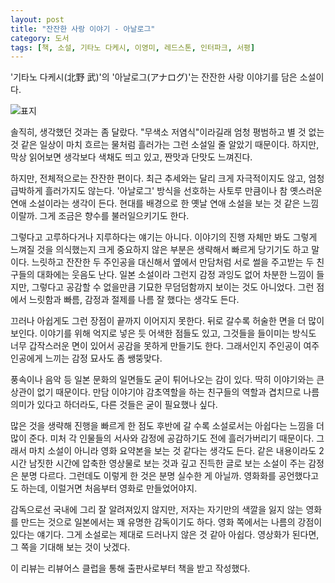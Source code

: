 ```yaml
---
layout: post
title: "잔잔한 사랑 이야기 - 아날로그"
category: 도서
tags: [책, 소설, 기타노 다케시, 이영미, 레드스톤, 인터파크, 서평]
---
```


'기타노 다케시(北野 武)'의
'아날로그(アナログ)'는
잔잔한 사랑 이야기를 담은 소설이다.

![표지](https://lh3.googleusercontent.com/-yissj9mO6BwrX2r5lwEpWNpjKveuaVOsXutOqDjUVSg4wMWzfJwYNjgYCnFX3SQK4F_oWrxjwr4zg=s480)

솔직히, 생각했던 것과는 좀 달랐다.
"무색소 저염식"이라길래 엄청 평범하고 별 것 없는 것 같은 일상이
마치 흐르는 물처럼 흘러가는 그런 소설일 줄 알았기 때문이다.
하지만, 막상 읽어보면 생각보다 색채도 띄고 있고,
짠맛과 단맛도 느껴진다.

하지만, 전체적으로는 잔잔한 편이다.
최근 추세와는 달리 크게 자극적이지도 않고,
엄청 급박하게 흘러가지도 않는다.
'아날로그' 방식을 선호하는 사토루 만큼이나
참 옛스러운 연애 소설이라는 생각이 든다.
현대를 배경으로 한 옛날 연애 소설을 보는 것 같은 느낌이랄까.
그게 조금은 향수를 불러일으키기도 한다.

그렇다고 고루하다거나 지루하다는 얘기는 아니다.
이야기의 진행 자체만 봐도 그렇게 느껴질 것을 의식했는지 크게 중요하지 않은 부분은 생략해서 빠르게 당기기도 하고 말이다.
느릿하고 잔잔한 두 주인공을 대신해서
옆에서 만담처럼 서로 썰을 주고받는 두 친구들의 대화에는 웃음도 난다.
일본 소설이라 그런지 감정 과잉도 없어 차분한 느낌이 들지만,
그렇다고 공감할 수 없을만큼 기묘한 무덤덤함까지 보이는 것도 아니었다.
그런 점에서 느릿함과 빠름, 감정과 절제를 나름 잘 했다는 생각도 든다.

끄러나 아쉽게도 그런 장점이 끝까지 이어지지 못한다.
뒤로 갈수록 허술한 면을 더 많이 보인다.
이야기를 위해 억지로 넣은 듯 어색한 점들도 있고,
그것들을 들이미는 방식도 너무 갑작스러운 면이 있어서 공감을 못하게 만들기도 한다.
그래서인지 주인공이 여주인공에게 느끼는 감정 묘사도 좀 쌩뚱맞다.

풍속이나 음악 등 일본 문화의 일면들도 굳이 튀어나오는 감이 있다.
딱히 이야기와는 큰 상관이 없기 때문이다.
만담 이야기야 감초역할을 하는 친구들의 역할과 겹치므로 나름 의미가 있다고 하더라도,
다른 것들은 굳이 필요했나 싶다.

많은 것을 생략해 진행을 빠르게 한 점도 후반에 갈 수록 소설로서는 아쉽다는 느낌을 더 많이 준다.
미처 각 인물들의 서사와 감정에 공감하기도 전에 흘러가버리기 때문이다.
그래서 마치 소설이 아니라 영화 요약본을 보는 것 같다는 생각도 든다.
같은 내용이라도 2시간 남짓한 시간에 압축한 영상물로 보는 것과 깊고 진득한 글로 보는 소설이 주는 감정은 분명 다르다.
그런데도 이렇게 한 것은 분명 실수한 게 아닐까.
영화화를 공언했다고도 하는데, 이럴거면 처음부터 영화로 만들었어야지.

감독으로선 국내에 그리 잘 알려져있지 않지만,
저자는 자기만의 색깔을 잃지 않는 영화를 만드는 것으로 일본에서는 꽤 유명한 감독이기도 하다.
영화 쪽에서는 나름의 강점이 있다는 얘기다.
그게 소설로는 제대로 드러나지 않은 것 같아 아쉽다.
영상화가 된다면, 그 쪽을 기대해 보는 것이 낫겠다.



<div class="im im-info">
이 리뷰는 리뷰어스 클럽을 통해 출판사로부터 책을 받고 작성했다.
</div>
